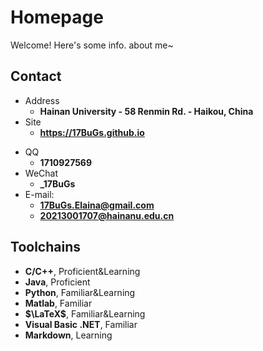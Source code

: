# Homepage

Welcome! Here's some info. about me\~

<!-- .slide -->

## Contact

- Address
  - **Hainan University - 58 Renmin Rd. - Haikou, China**
- Site
  - **<https://17BuGs.github.io>**

<!-- .slide vertical=true -->

- QQ
  - **1710927569**
- WeChat
  - **\_17BuGs**
- E-mail:
  - **[17BuGs.Elaina@gmail.com](mailto:17BuGs.Elaina@gmail.com)**
  - **[20213001707@hainanu.edu.cn](mailto:20213001707@hainanu.edu.cn)**

<!-- .slide -->

## Toolchains

- **C/C++**, Proficient&Learning
- **Java**, Proficient
- **Python**, Familiar&Learning
- **Matlab**, Familiar
- **$\LaTeX$**, Familiar&Learning
- **Visual Basic .NET**, Familiar
- **Markdown**, Learning